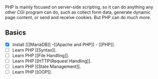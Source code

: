 PHP is mainly focused on server-side scripting, so it can do anything any other CGI program can do, such as collect form data, generate dynamic page content, or send and receive cookies. But PHP can do much more.
## Basics

- [x] Install [[[MariaDB]] -[[Apache and PHP]] - [[PHP]].
- [ ] Learn PHP [[Syntax]].
- [ ] Learn PHP [[File Handling]].
- [ ] Learn PHP [[HTTP\Request Handling]].
- [ ] Learn PHP [[State Management]].
- [ ] Learn PHP [[OOP]].

